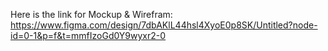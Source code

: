 Here is the link for Mockup & Wirefram:
https://www.figma.com/design/7dbAKlL44hsl4XyoE0p8SK/Untitled?node-id=0-1&p=f&t=mmfIzoGd0Y9wyxr2-0
